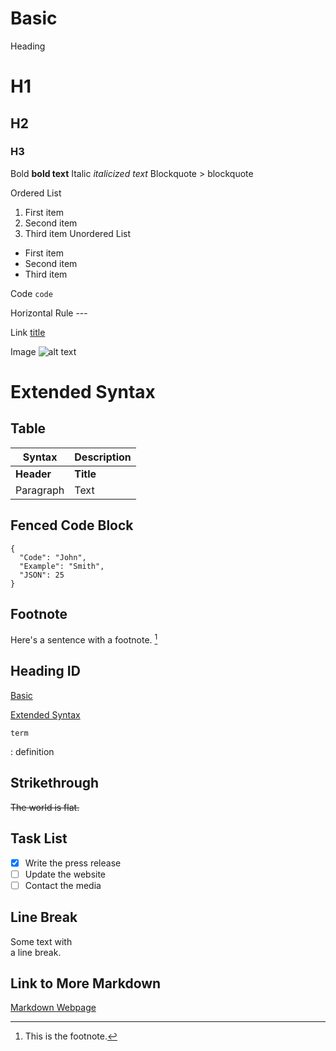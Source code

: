 # Basic

Heading 	
# H1
## H2
### H3
Bold 	**bold text**
Italic 	*italicized text*
Blockquote 	> blockquote

Ordered List 	
1. First item
2. Second item
3. Third item
Unordered List 	
- First item
- Second item
- Third item

Code 	`code`

Horizontal Rule 	---

Link 	[title](https://www.example.com)

Image 	![alt text](image.jpg)

# Extended Syntax

## Table 	
| Syntax | Description |
| ----------- | ----------- |
| **Header** | **Title** |
| Paragraph | Text |

## Fenced Code Block 	
```
{
  "Code": "John",
  "Example": "Smith",
  "JSON": 25
}
```

## Footnote 	
Here's a sentence with a footnote. [^1]
[^1]: This is the footnote.

## Heading ID 	
[Basic](#Basic)

[Extended Syntax](#Extended-Syntax)

 	term
: definition 

## Strikethrough 	
~~The world is flat.~~

## Task List 	
- [x] Write the press release
- [ ] Update the website
- [ ] Contact the media

## Line Break
Some text with \
a line break.

## Link to More Markdown
[Markdown Webpage](https://www.markdownguide.org/extended-syntax/#heading-ids)
